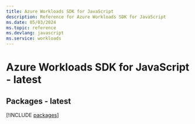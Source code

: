 ```yaml
---
title: Azure Workloads SDK for JavaScript
description: Reference for Azure Workloads SDK for JavaScript
ms.date: 05/03/2024
ms.topic: reference
ms.devlang: javascript
ms.service: workloads
---
```

# Azure Workloads SDK for JavaScript - latest
## Packages - latest
[!INCLUDE [packages](workloads-index.md)]